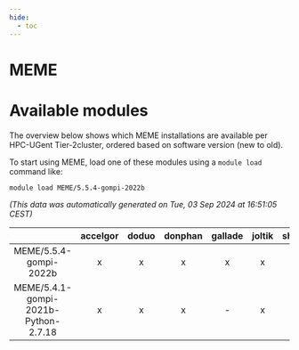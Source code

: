 ```yaml
---
hide:
  - toc
---
```


MEME
====

# Available modules


The overview below shows which MEME installations are available per HPC-UGent Tier-2cluster, ordered based on software version (new to old).

To start using MEME, load one of these modules using a `module load` command like:

```shell
module load MEME/5.5.4-gompi-2022b
```

*(This data was automatically generated on Tue, 03 Sep 2024 at 16:51:05 CEST)*  

| |accelgor|doduo|donphan|gallade|joltik|shinx|skitty|
| :---: | :---: | :---: | :---: | :---: | :---: | :---: | :---: |
|MEME/5.5.4-gompi-2022b|x|x|x|x|x|-|x|
|MEME/5.4.1-gompi-2021b-Python-2.7.18|x|x|x|-|x|-|x|
